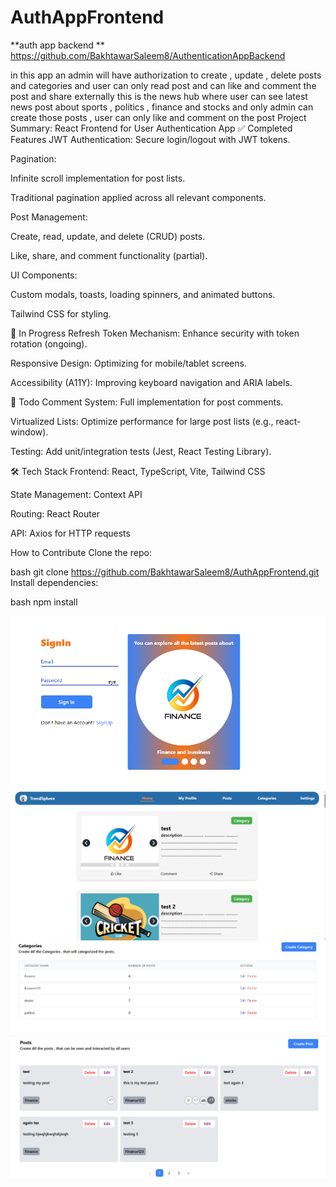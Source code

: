 # AuthAppFrontend
**auth app backend **
https://github.com/BakhtawarSaleem8/AuthenticationAppBackend

in this app an admin will have authorization to create , update , delete posts and categories and user can only read post and can like and comment the post and share externally 
this is the news hub where user can see latest news post about sports , politics , finance and stocks and only admin can create those posts , user can only like and comment on the post 
Project Summary: React Frontend for User Authentication App
✅ Completed Features
JWT Authentication: Secure login/logout with JWT tokens.

Pagination:

Infinite scroll implementation for post lists.

Traditional pagination applied across all relevant components.

Post Management:

Create, read, update, and delete (CRUD) posts.

Like, share, and comment functionality (partial).

UI Components:

Custom modals, toasts, loading spinners, and animated buttons.

Tailwind CSS for styling.

🔧 In Progress
Refresh Token Mechanism: Enhance security with token rotation (ongoing).

Responsive Design: Optimizing for mobile/tablet screens.

Accessibility (A11Y): Improving keyboard navigation and ARIA labels.

📝 Todo
Comment System: Full implementation for post comments.

Virtualized Lists: Optimize performance for large post lists (e.g., react-window).

Testing: Add unit/integration tests (Jest, React Testing Library).

🛠 Tech Stack
Frontend: React, TypeScript, Vite, Tailwind CSS

State Management: Context API

Routing: React Router

API: Axios for HTTP requests

How to Contribute
Clone the repo:

bash
git clone https://github.com/BakhtawarSaleem8/AuthAppFrontend.git
Install dependencies:

bash
npm install

![image alt](https://github.com/BakhtawarSaleem8/AuthAppFrontend/blob/ac673978a82bffafb700e4e3698de7365a684f14/sign-in.png)
![image alt](https://github.com/BakhtawarSaleem8/AuthAppFrontend/blob/ab23c4530ecdb5e89952c75fb922fa81200aa885/home-page.png)
![image alt](https://github.com/BakhtawarSaleem8/AuthAppFrontend/blob/6b0b4acf98e3806b524689339dc07256210026ca/Categories.png)
![image alt](https://github.com/BakhtawarSaleem8/AuthAppFrontend/blob/9c0f69292b3b38a5ec340a89db05c4b290ba1ee3/Admin-posts.png)
